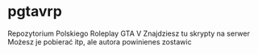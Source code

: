 # pgtavrp
Repozytorium Polskiego Roleplay GTA V
Znajdziesz tu skrypty na serwer
Możesz je pobierać itp, ale autora powinienes zostawic

